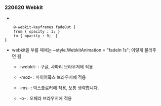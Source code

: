 ### 220620 Webkit
-  
```
    @-webkit-keyframes fadeOut {
    from { opacity : 1; }
    to { opacity : 0;  }
}
```
- webkit을 부를 때에는 ~style.WebkitAnimation = "fadeIn 1s"; 이렇게 불러주면 됨
    -  -webkit- : 구글, 사파리 브라우저에 적용

    -  -moz- : 파이어폭스 브라우저에 적용

    -  -ms- : 익스플로러에 적용, 보통 생략합니다.

    -  -o- : 오페라 브라우저에 적용